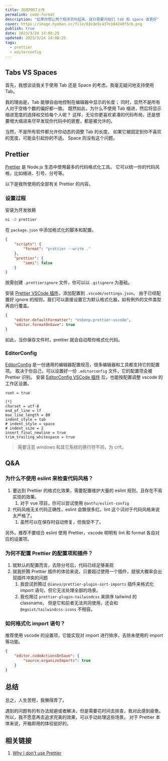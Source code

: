 ```yaml
---
title: 测试POST上传
permalink: code-format
description: "如果你想让两个程序员吵起来，就只需要问他们 tab 和 space 谁更好"
cover: https://image.hyoban.cc/file/02e3e5c437e184248f5cb.png
publish: true
date: 2023/3/24 14:08:25
updated: 2023/3/24 14:08:25
tags:
  - prettier
  - editorconfig
---
```


## Tabs VS Spaces

首先，我想谈谈我关于使用 Tab 还是 Space 的考虑。我毫无疑问地支持使用 Tab。

我的理由是，Tab 能够自由地控制在编辑器中显示的长度；
同时，显然不是所有人对于空格个数的偏好都一致。
既然如此，为什么不使用 Tab 缩进，然后将显示缩进宽度的选择权交给每个人呢？
这样，无论你更喜欢紧凑的代码布局，还是想要增大缩进来尽早发现你代码中的嵌套，都是被允许的。

当然，不是所有软件都允许你动态的调整 Tab 的长度。
如果它被固定到你不喜欢的宽度，可能会引起你的不适。
Space 则没有这个问题。

## Prettier

[Prettier][] 是 Node.js 生态中使用最多的代码格式化工具。
它可以统一你的代码风格，比如缩进、引号、分号等。

以下是我所使用的全部有关 Prettier 的内容。

### 设置过程

安装为开发依赖

```bash
ni -D prettier
```

在 `package.json` 中添加格式化的脚本和配置。

```json
{
	"scripts": {
		"format": "prettier --write ."
	},
	"prettier": {
		"semi": false
	}
}
```

按需创建 `.prettierignore` 文件，你可以以 `.gitignore` 为基础。

安装 [Prettier VSCode 插件][]，添加配置到 `.vscode/settings.json`。
由于已经配置好 ignore 的规则，我们可以直接设置它为默认格式化器，如有例外的文件类型再自行覆盖。

```json
{
	"editor.defaultFormatter": "esbenp.prettier-vscode",
	"editor.formatOnSave": true
}
```

如此，当你保存文件时，prettier 就会自动帮你格式化代码。

### EditorConfig

[EditorConfig][] 是一份通用的编辑器配置规范，很多编辑器和工具都支持它的配置项。
取决于你自己，可以设置好一份 `.editorconfig` 文件，它的配置项会被 Prettier 识别。
安装 [EditorConfig VSCode 插件][] 后，也能按配置调整 vscode 的工作区设置。

```
root = true

[*]
charset = utf-8
end_of_line = lf
max_line_length = 80
indent_style = tab
# indent_style = space
# indent_size = 2
insert_final_newline = true
trim_trailing_whitespace = true
```

> 需要注意 windows 和其它系统的换行符不同，为 crlf。

## Q&A

### 为什么不使用 eslint 来检查代码风格？

1. 要达到 Prettier 的格式化效果，需要配置维护大量的 eslint 规则，且存在不易实现的效果。
   1. 对于 vue 项目，你可以尝试使用 `@antfu/eslint-config`
1. 代码风格无关代码正确性，eslint 会飘很多红。lint 这个词对于代码风格来说太严格了。
   1. 虽然可以在保存时自动修复，但我受不了。

另外，推荐不要结合 eslint 使用 Prettier，vscode 明明有 lint 和 format 各自对应的设置项。

### 为何不配置 Prettier 的配置项和插件？

1. 就默认的配置而言，去除分号后，代码已经足够美观
1. 就我折腾 Prettier 插件的体验来说，只要超过使用一个插件，就很大概率会出现插件冲突的问题
   1. 我尝试折腾过 `@ianvs/prettier-plugin-sort-imports` 插件来格式化 import 语句，但它无法处理全部的场景。
   1. 我也用过 `prettier-plugin-tailwindcss` 来排序 tailwind 的 classname。 但是它和前者无法共同使用，还会和 `@egoist/tailwindcss-icons` 不相容。

### 如何格式化 import 语句？

推荐使用 vscode 的设置项，它能实现对 import 进行排序，去除未使用的 import 等功能。

```json
{
	"editor.codeActionsOnSave": {
		"source.organizeImports": true
	}
}
```

## 总结

总之，人生苦短，我懒得弄了。

遇到的问题有的有办法规避或者解决，但是需要花时间去排查，我对此感到疲惫。
所以，我不愿意再去追求完美的效果，可以手动处理这些场景。
对于 Prettier 本体来说，开箱即用的体验挺好的。

## 相关链接

1. [Why I don't use Prettier](https://antfu.me/posts/why-not-prettier)

[Prettier]: https://prettier.io
[Prettier VSCode 插件]: https://marketplace.visualstudio.com/items?itemName=esbenp.prettier-vscode
[EditorConfig]: https://editorconfig.org
[EditorConfig VSCode 插件]: https://marketplace.visualstudio.com/items?itemName=EditorConfig.EditorConfig
